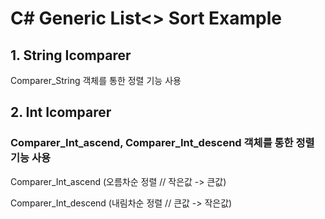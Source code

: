 # C# Generic List<> Sort Example

## 1. String Icomparer

Comparer_String 객체를 통한 정렬 기능 사용 

## 2. Int Icomparer

### Comparer_Int_ascend, Comparer_Int_descend 객체를 통한 정렬 기능 사용

Comparer_Int_ascend (오름차순 정렬 // 작은값 -> 큰값)

Comparer_Int_descend (내림차순 정렬 // 큰값 -> 작은값)

